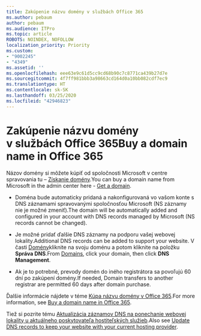 ```yaml
---
title: Zakúpenie názvu domény v službách Office 365
ms.author: pebaum
author: pebaum
ms.audience: ITPro
ms.topic: article
ROBOTS: NOINDEX, NOFOLLOW
localization_priority: Priority
ms.custom:
- "9002245"
- "4349"
ms.assetid: ''
ms.openlocfilehash: eee63e9c61d5cc9cd68b90c7c8771ca439b27d7e
ms.sourcegitcommit: 4f7ff981bbb3a98663cd164d0a10bb082cdf7ec9
ms.translationtype: HT
ms.contentlocale: sk-SK
ms.lasthandoff: 03/25/2020
ms.locfileid: "42946823"
---
```

# <a name="buy-a-domain-name-in-office-365"></a><span data-ttu-id="81755-102">Zakúpenie názvu domény v službách Office 365</span><span class="sxs-lookup"><span data-stu-id="81755-102">Buy a domain name in Office 365</span></span>

<span data-ttu-id="81755-103">Názov domény si môžete kúpiť od spoločnosti Microsoft v centre spravovania tu – [Získanie domény](https://admin.microsoft.com/Domains/Buy).</span><span class="sxs-lookup"><span data-stu-id="81755-103">You can buy a domain name from Microsoft in the admin center here - [Get a domain](https://admin.microsoft.com/Domains/Buy).</span></span>

- <span data-ttu-id="81755-104">Doména bude automaticky pridaná a nakonfigurovaná vo vašom konte s DNS záznamami spravovanými spoločnosťou Microsoft (NS záznamy nie je možné zmeniť).</span><span class="sxs-lookup"><span data-stu-id="81755-104">The domain will be automatically added and configured in your account with DNS records managed by Microsoft (NS records cannot be changed).</span></span>

- <span data-ttu-id="81755-105">Je možné pridať ďalšie DNS záznamy na podporu vašej webovej lokality.</span><span class="sxs-lookup"><span data-stu-id="81755-105">Additional DNS records can be added to support your website.</span></span>  <span data-ttu-id="81755-106">V časti [Domény](https://admin.microsoft.com/AdminPortal/Home#/Domains)kliknite na svoju doménu a potom kliknite na položku **Správa DNS**.</span><span class="sxs-lookup"><span data-stu-id="81755-106">From [Domains](https://admin.microsoft.com/AdminPortal/Home#/Domains), click your domain, then click **DNS Management**.</span></span>

- <span data-ttu-id="81755-107">Ak je to potrebné, prevody domén do iného registrátora sa povoľujú 60 dní po zakúpení domény.</span><span class="sxs-lookup"><span data-stu-id="81755-107">If needed, Domain transfers to another registrar are permitted 60 days after domain purchase.</span></span>

<span data-ttu-id="81755-108">Ďalšie informácie nájdete v téme [Kúpa názvu domény v Office 365](https://docs.microsoft.com/microsoft-365/admin/get-help-with-domains/buy-a-domain-name?view=o365-worldwide).</span><span class="sxs-lookup"><span data-stu-id="81755-108">For more information, see [Buy a domain name in Office 365](https://docs.microsoft.com/microsoft-365/admin/get-help-with-domains/buy-a-domain-name?view=o365-worldwide).</span></span>

<span data-ttu-id="81755-109">Tiež si pozrite tému [Aktualizácia záznamov DNS na ponechanie webovej lokality u aktuálneho poskytovateľa hostiteľských služieb](https://docs.microsoft.com/alchemyinsights/update-dns-records-to-keep-your-website-with-your-current-hosting-provider-0).</span><span class="sxs-lookup"><span data-stu-id="81755-109">Also see [Update DNS records to keep your website with your current hosting provider](https://docs.microsoft.com/alchemyinsights/update-dns-records-to-keep-your-website-with-your-current-hosting-provider-0).</span></span>
